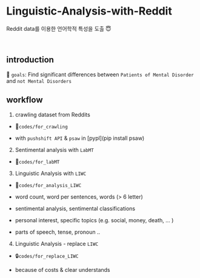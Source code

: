 # Linguistic-Analysis-with-Reddit
Reddit data를 이용한 언어학적 특성을 도출 😇


<br>

## introduction

🏈 `goals`: Find significant differences between `Patients of Mental Disorder` and `not Mental Disorders`


## workflow

1. crawling dataset from Reddits

- 🔐`codes/for_crawling`

- with `pushshift API` & `psaw` in [pypl](pip install psaw)

2. Sentimental analysis with `LabMT`

- 🔐`codes/for_labMT`

3. Linguistic Analysis with `LIWC`

- 🔐`codes/for_analysis_LIWC`

- word count, word per sentences, words (> 6 letter)

- sentimental analysis, sentimental classifications

- personal interest, specific topics (e.g. social, money, death, ... )

- parts of speech, tense, pronoun ..

4. Linguistic Analysis - replace `LIWC`

- 🔒`codes/for_replace_LIWC`

- because of costs & clear understands
